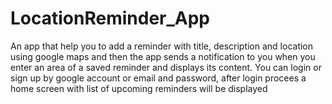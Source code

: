 # LocationReminder_App
 An app that help you to add a reminder with title, description and location using google maps and then the app sends a notification to you when you enter 
 an area of a saved reminder and displays its content. You can login or sign up by google account or email and password, after login procees a home screen with 
 list of upcoming reminders will be displayed 
